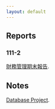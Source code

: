 ```yaml
---
layout: default
---
```

## Reports
### 111-2
[財務管理期末報告](./1112CFfinal).

## Notes
[Database Project](./project).
